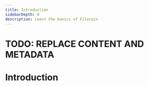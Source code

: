 ```yaml
---
title: Introduction
sidebarDepth: 0
description: Learn the basics of Filecoin
---
```


# TODO: REPLACE CONTENT AND METADATA

# Introduction 
